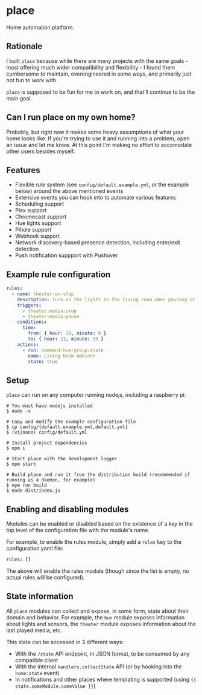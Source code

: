 # place

Home automation platform.

## Rationale

I built `place` because while there are many projects with the same goals - most offering much wider
compatibility and flexibility - I found them cumbersome to maintain, overengineered in some ways, and
primarily just not fun to work with.

`place` is supposed to be fun for me to work on, and that'll continue to be the main goal.

## Can I run place on my own home?

Probably, but right now it makes some heavy assumptions of what your home looks like. If you're trying
to use it and running into a problem, open an issue and let me know. At this point I'm making no effort
to accomodate other users besides myself.

## Features

- Flexible rule system (see `config/default.example.yml`, or the example below) around the above mentioned events
- Extensive events you can hook into to automate various features
- Scheduling support
- Plex support
- Chromecast support
- Hue lights support
- Pihole support
- Webhook support
- Network discovery-based presence detection, including enter/exit detection
- Push notification suppport with Pushover

## Example rule configuration

```yaml
rules:
  - name: theater-on-stop
    description: Turn on the lights in the living room when pausing or stopping something on the chromecast/plex
    triggers:
      - theater:media:stop
      - theater:media:pause
    conditions:
      time:
        from: { hour: 19, minute: 0 }
        to: { hour: 23, minute: 59 }
    actions:
      - run: command:hue:group:state
        name: Living Room Ambient
        state: true
```

## Setup

`place` can run on any computer running nodejs, including a raspberry pi:

```shell
# You must have nodejs installed
$ node -v

# Copy and modify the example configuration file
$ cp config/{default.example.yml,default.yml}
$ (vi|nano) config/default.yml

# Install project dependencies
$ npm i

# Start place with the development logger
$ npm start

# Build place and run it from the distribution build (recommended if running as a daemon, for example)
$ npm run build
$ node dist/index.js
```

## Enabling and disabling modules

Modules can be enabled or disabled based on the existence of a key in the top level of the configuration file
with the module's name.

For example, to enable the rules module, simply add a `rules` key to the configuration yaml file:

```yaml
rules: []
```

The above will enable the rules module (though since the list is empty, no actual rules will be configured).

## State information

All `place` modules can collect and expose, in some form, state about their domain and behavior. For example,
the `hue` module exposes information about lights and sensors, the `theater` module exposes information about
the last played media, etc.

This state can be accessed in 3 different ways:

- With the `/state` API endpoint, in JSON format, to be consumed by any compatible client
- With the internal `handlers.collectState` API (or by hooking into the `home:state` event)
- In notifications and other places where templating is supported (using `{{ state.someModule.someValue }}`)

